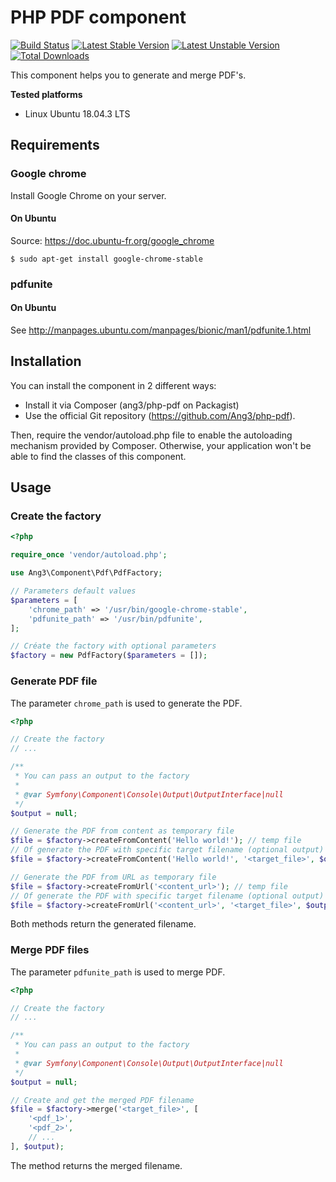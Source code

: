 # PHP PDF component

[![Build Status](https://travis-ci.org/Ang3/php-pdf.svg?branch=master)](https://travis-ci.org/Ang3/php-pdf) [![Latest Stable Version](https://poser.pugx.org/ang3/php-pdf/v/stable)](https://packagist.org/packages/ang3/php-pdf) [![Latest Unstable Version](https://poser.pugx.org/ang3/php-pdf/v/unstable)](https://packagist.org/packages/ang3/php-pdf) [![Total Downloads](https://poser.pugx.org/ang3/php-pdf/downloads)](https://packagist.org/packages/ang3/php-pdf)

This component helps you to generate and merge PDF's.

**Tested platforms**

- Linux Ubuntu 18.04.3 LTS

## Requirements

### Google chrome

Install Google Chrome on your server.

#### On Ubuntu

Source: https://doc.ubuntu-fr.org/google_chrome

```console
$ sudo apt-get install google-chrome-stable
```

### pdfunite

#### On Ubuntu

See http://manpages.ubuntu.com/manpages/bionic/man1/pdfunite.1.html

## Installation

You can install the component in 2 different ways:

- Install it via Composer (ang3/php-pdf on Packagist)
- Use the official Git repository (https://github.com/Ang3/php-pdf).

Then, require the vendor/autoload.php file to enable the autoloading mechanism provided by Composer. 
Otherwise, your application won't be able to find the classes of this component.

## Usage

### Create the factory

```php
<?php

require_once 'vendor/autoload.php';

use Ang3\Component\Pdf\PdfFactory;

// Parameters default values
$parameters = [
	'chrome_path' => '/usr/bin/google-chrome-stable',
	'pdfunite_path' => '/usr/bin/pdfunite',
];

// Créate the factory with optional parameters
$factory = new PdfFactory($parameters = []);
```

### Generate PDF file

The parameter ```chrome_path``` is used to generate the PDF.

```php
<?php

// Create the factory
// ...

/**
 * You can pass an output to the factory
 * 
 * @var Symfony\Component\Console\Output\OutputInterface|null
 */
$output = null;

// Generate the PDF from content as temporary file
$file = $factory->createFromContent('Hello world!'); // temp file
// Of generate the PDF with specific target filename (optional output)
$file = $factory->createFromContent('Hello world!', '<target_file>', $output);

// Generate the PDF from URL as temporary file
$file = $factory->createFromUrl('<content_url>'); // temp file
// Of generate the PDF with specific target filename (optional output)
$file = $factory->createFromUrl('<content_url>', '<target_file>', $output);
```

Both methods return the generated filename.

### Merge PDF files

The parameter ```pdfunite_path``` is used to merge PDF.

```php
<?php

// Create the factory
// ...

/**
 * You can pass an output to the factory
 * 
 * @var Symfony\Component\Console\Output\OutputInterface|null
 */
$output = null;

// Create and get the merged PDF filename
$file = $factory->merge('<target_file>', [
	'<pdf_1>',
	'<pdf_2>',
	// ...
], $output);
```

The method returns the merged filename.